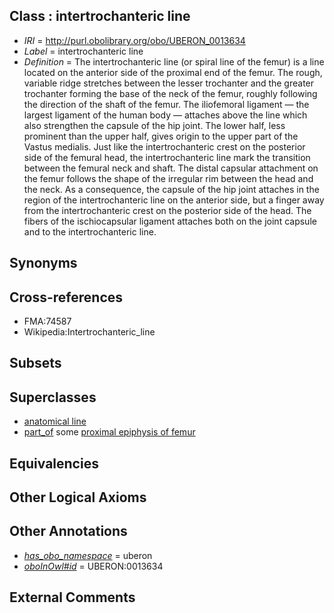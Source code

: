 
## Class : intertrochanteric line

 * *IRI* = http://purl.obolibrary.org/obo/UBERON_0013634
 * *Label* = intertrochanteric line
 * *Definition* = The intertrochanteric line (or spiral line of the femur) is a line located on the anterior side of the proximal end of the femur. The rough, variable ridge stretches between the lesser trochanter and the greater trochanter forming the base of the neck of the femur, roughly following the direction of the shaft of the femur. The iliofemoral ligament &mdash; the largest ligament of the human body &mdash; attaches above the line which also strengthen the capsule of the hip joint. The lower half, less prominent than the upper half, gives origin to the upper part of the Vastus medialis. Just like the intertrochanteric crest on the posterior side of the femural head, the intertrochanteric line mark the transition between the femural neck and shaft. The distal capsular attachment on the femur follows the shape of the irregular rim between the head and the neck. As a consequence, the capsule of the hip joint attaches in the region of the intertrochanteric line on the anterior side, but a finger away from the intertrochanteric crest on the posterior side of the head. The fibers of the ischiocapsular ligament attaches both on the joint capsule and to the intertrochanteric line.

## Synonyms


## Cross-references

 * FMA:74587
 * Wikipedia:Intertrochanteric_line

## Subsets


## Superclasses

 * [anatomical line](../../UBERON/00/UBERON_0006800.md)
 * [part_of](../../BFO/50/BFO_0000050.md) some [proximal epiphysis of femur](../../UBERON/12/UBERON_0004412.md)

## Equivalencies


## Other Logical Axioms


## Other Annotations

 * *[has_obo_namespace](../../ce/oboInOwl#hasOBONamespace.md)* = uberon
 * *[oboInOwl#id](../../id/oboInOwl#id.md)* = UBERON:0013634

## External Comments

